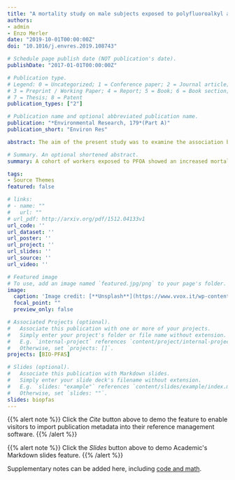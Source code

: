 ```yaml
---
title: "A mortality study on male subjects exposed to polyfluoroalkyl acids with high internal dose of perfluorooctanoic acid"
authors: 
- admin
- Enzo Merler
date: "2019-10-01T00:00:00Z"
doi: "10.1016/j.envres.2019.108743"

# Schedule page publish date (NOT publication's date).
publishDate: "2017-01-01T00:00:00Z"

# Publication type.
# Legend: 0 = Uncategorized; 1 = Conference paper; 2 = Journal article;
# 3 = Preprint / Working Paper; 4 = Report; 5 = Book; 6 = Book section;
# 7 = Thesis; 8 = Patent
publication_types: ["2"]

# Publication name and optional abbreviated publication name.
publication: "*Environmental Research, 179*(Part A)"
publication_short: "Environ Res"

abstract: The aim of the present study was to examine the association between exposure to polyfluoroalkyl substances (PFASs) and mortality (1970–2018) in a cohort of 462 male employees who had worked at least six months before 2009 for a factory (14,658 person-years; 107 deaths, average follow-up time 31.7 years), which had been producing perfluorooctanoic acid (PFOA), perfluorooctanesulfonyl fluoride (PFOS) and other chemicals since 1968. The cohort showed increased mortality for all causes and subjects in the highest cumulative internal dose of PFOA had a statistically significant increase for mortality of liver cancer, liver cirrhosis, diabetes, malignant neoplasms of lymphatic and haematopoietic tissue in both comparisons. Toxicological studies on PFOA and PFOS provide support for causality for the observed association with the risk for liver cirrhosis and liver cancer.

# Summary. An optional shortened abstract.
summary: A cohort of workers exposed to PFOA showed an increased mortality of liver cancer, liver cirrhosis, diabetes, malignant neoplasms of lymphatic and haematopoietic tissue

tags:
- Source Themes
featured: false

# links:
# - name: ""
#   url: ""
# url_pdf: http://arxiv.org/pdf/1512.04133v1
url_code: ''
url_dataset: ''
url_poster: ''
url_project: ''
url_slides: ''
url_source: ''
url_video: ''

# Featured image
# To use, add an image named `featured.jpg/png` to your page's folder. 
image:
  caption: 'Image credit: [**Unsplash**](https://www.vvox.it/wp-content/uploads/2017/07/miteni01-1030x682.jpg)'
  focal_point: ""
  preview_only: false

# Associated Projects (optional).
#   Associate this publication with one or more of your projects.
#   Simply enter your project's folder or file name without extension.
#   E.g. `internal-project` references `content/project/internal-project/index.md`.
#   Otherwise, set `projects: []`.
projects: [BIO-PFAS]

# Slides (optional).
#   Associate this publication with Markdown slides.
#   Simply enter your slide deck's filename without extension.
#   E.g. `slides: "example"` references `content/slides/example/index.md`.
#   Otherwise, set `slides: ""`.
slides: biopfas
---
```


{{% alert note %}}
Click the *Cite* button above to demo the feature to enable visitors to import publication metadata into their reference management software.
{{% /alert %}}

{{% alert note %}}
Click the *Slides* button above to demo Academic's Markdown slides feature.
{{% /alert %}}

Supplementary notes can be added here, including [code and math](https://sourcethemes.com/academic/docs/writing-markdown-latex/).
